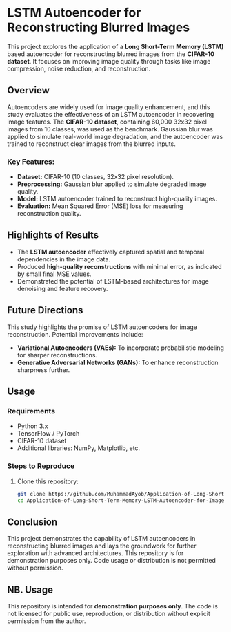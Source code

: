 # LSTM Autoencoder for Reconstructing Blurred Images

This project explores the application of a **Long Short-Term Memory (LSTM)** based autoencoder for reconstructing blurred images from the **CIFAR-10 dataset**. It focuses on improving image quality through tasks like image compression, noise reduction, and reconstruction.

## Overview

Autoencoders are widely used for image quality enhancement, and this study evaluates the effectiveness of an LSTM autoencoder in recovering image features. The **CIFAR-10 dataset**, containing 60,000 32x32 pixel images from 10 classes, was used as the benchmark. Gaussian blur was applied to simulate real-world image degradation, and the autoencoder was trained to reconstruct clear images from the blurred inputs.

### Key Features:
- **Dataset:** CIFAR-10 (10 classes, 32x32 pixel resolution).
- **Preprocessing:** Gaussian blur applied to simulate degraded image quality.
- **Model:** LSTM autoencoder trained to reconstruct high-quality images.
- **Evaluation:** Mean Squared Error (MSE) loss for measuring reconstruction quality.

## Highlights of Results

- The **LSTM autoencoder** effectively captured spatial and temporal dependencies in the image data.
- Produced **high-quality reconstructions** with minimal error, as indicated by small final MSE values.
- Demonstrated the potential of LSTM-based architectures for image denoising and feature recovery.

## Future Directions

This study highlights the promise of LSTM autoencoders for image reconstruction. Potential improvements include:
- **Variational Autoencoders (VAEs):** To incorporate probabilistic modeling for sharper reconstructions.
- **Generative Adversarial Networks (GANs):** To enhance reconstruction sharpness further.

## Usage

### Requirements
- Python 3.x
- TensorFlow / PyTorch
- CIFAR-10 dataset
- Additional libraries: NumPy, Matplotlib, etc.

### Steps to Reproduce
1. Clone this repository:
   ```bash
   git clone https://github.com/MuhammadAyob/Application-of-Long-Short-Term-Memory-LSTM-Autoencoder-for-Image-Reconstruction.git
   cd Application-of-Long-Short-Term-Memory-LSTM-Autoencoder-for-Image-Reconstruction

## Conclusion

This project demonstrates the capability of LSTM autoencoders in reconstructing blurred images and lays the groundwork for further exploration with advanced architectures. This repository is for demonstration purposes only. Code usage or distribution is not permitted without permission.

## NB. Usage

This repository is intended for **demonstration purposes only**. The code is not licensed for public use, reproduction, or distribution without explicit permission from the author.

